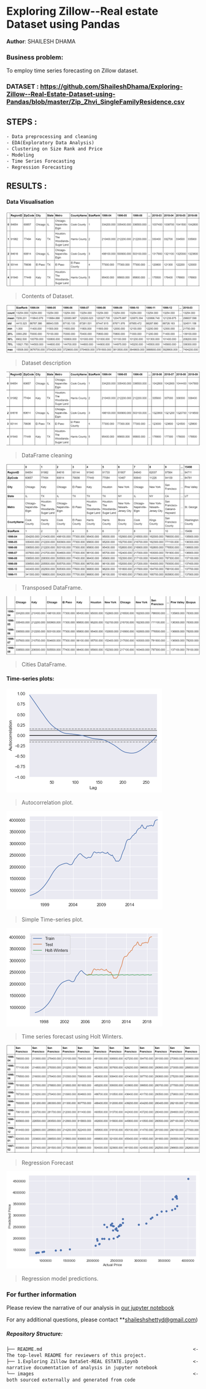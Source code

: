 # Exploring Zillow--Real estate Dataset using Pandas

**Author**: SHAILESH DHAMA

### Business problem:

To employ time series forecasting on Zillow dataset.

### DATASET : https://github.com/ShaileshDhama/Exploring-Zillow--Real-Estate-Dataset-using-Pandas/blob/master/Zip_Zhvi_SingleFamilyResidence.csv

## STEPS :

    - Data preprocessing and cleaning
    - EDA(Exploratory Data Analysis)
    - Clustering on Size Rank and Price
    - Modeling
    - Time Series Forecasting
    - Regression Forecasting

## RESULTS :

#### Data Visualisation
![graph1](./ZILLOW-1.png)
> Contents of Dataset.

![graph2](./ZILLOW-2.png)
> Dataset description

![graph3](./ZILLOW-3.png)
> DataFrame cleaning

![graph4](./ZILLOW-4.png)
> Transposed DataFrame.

![graph5](./ZILLOW-5.png)
> Cities DataFrame.

#### Time-series plots:

![graph6](./ZILLOW-6.png)
> Autocorrelation plot.

![graph7](./ZILLOW-7.png)
> Simple Time-series plot.

![graph8](./ZILLOW-8.png)
> Time series forecast using Holt Winters.

![graph9](./ZILLOW-9.png)
> Regression Forecast

![graph10](./ZILLOW-10.png)
> Regression model predictions.

### For further information
Please review the narrative of our analysis in [our jupyter notebook](./1.Exploring%20Zillow%20DataSet-REAL%20ESTATE.ipynb)

For any additional questions, please contact **shaileshshettyd@gmail.com)

##### Repository Structure:

```
├── README.md                                                       <- The top-level README for reviewers of this project.
├── 1.Exploring Zillow DataSet-REAL ESTATE.ipynb                    <- narrative documentation of analysis in jupyter notebook
└── images                                                          <- both sourced externally and generated from code
```

